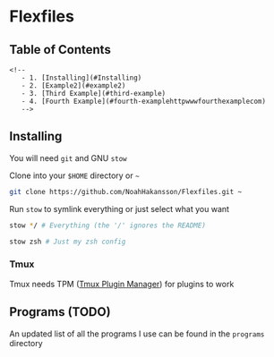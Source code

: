 # Flexfiles

## Table of Contents
    <!--
       - 1. [Installing](#Installing)
       - 2. [Example2](#example2)
       - 3. [Third Example](#third-example)
       - 4. [Fourth Example](#fourth-examplehttpwwwfourthexamplecom)
       -->
## Installing

You will need `git` and GNU `stow`

Clone into your `$HOME` directory or `~`

```bash
git clone https://github.com/NoahHakansson/Flexfiles.git ~
```

Run `stow` to symlink everything or just select what you want

```bash
stow */ # Everything (the '/' ignores the README)
```

```bash
stow zsh # Just my zsh config
```

### Tmux
Tmux needs TPM ([Tmux Plugin Manager](https://github.com/tmux-plugins/tpm)) for plugins to work

## Programs (TODO)

An updated list of all the programs I use can be found in the `programs` directory
